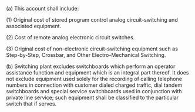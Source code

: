 (a) This account shall include:

(1) Original cost of stored program control analog circuit-switching and associated equipment.

(2) Cost of remote analog electronic circuit switches.

(3) Original cost of non-electronic circuit-switching equipment such as Step-by-Step, Crossbar, and Other Electro-Mechanical Switching.

(b) Switching plant excludes switchboards which perform an operator assistance function and equipment which is an integral part thereof. It does not exclude equipment used solely for the recording of calling telephone numbers in connection with customer dialed charged traffic, dial tandem switchboards and special service switchboards used in conjunction with private line service; such equipment shall be classified to the particular switch that if serves.

